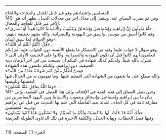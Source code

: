 ------------------------------------------------------------------------

المسلمين واعتقادهم وهو غير قابل للجدل والمحاجة واللجاج..  
140- ومن ثم يضرب السياق عنه، وينتقل إلى مجال آخر من مجالات الجدل. يظهر
أنه هو الآخر غير قابل للجاجة والمحال:  
«أَمْ تَقُولُونَ إِنَّ إِبْراهِيمَ وَإِسْماعِيلَ وَإِسْحاقَ وَيَعْقُوبَ وَالْأَسْباطَ كانُوا هُوداً أَوْ
نَصارى؟» .  
وهم كانوا أسبق من موسى، وأسبق من اليهودية والنصرانية. والله يشهد بحقيقة
دينهم- وهو الإسلام كما سبق البيان-:  
«قُلْ: أَأَنْتُمْ أَعْلَمُ أَمِ اللَّهُ؟» ..  
وهو سؤال لا جواب عليه! وفيه من الاستنكار ما يقطع الألسنة دون الجواب
عليه! ثم إنكم لتعلمون أنهم كانوا قبل أن تكون اليهودية والنصرانية. وكانوا
على الحنيفية الأولى التي لا تشرك بالله شيئاً. ولديكم كذلك شهادة في كتبكم
أن سيبعث نبي في آخر الزمان دينه الحنيفية، دين إبراهيم. ولكنكم تكتمون هذه
الشهادة:  
«وَمَنْ أَظْلَمُ مِمَّنْ كَتَمَ شَهادَةً عِنْدَهُ مِنَ اللَّهِ؟» ..  
والله مطلع على ما تخفون من الشهادة التي ائتمنتم عليها، وما تقومون به من
الجدال فيها لتعميتها وتلبيسها:  
«وَمَا اللَّهُ بِغافِلٍ عَمَّا تَعْمَلُونَ» ..  
141- وحين يصل السياق إلى هذه القمة في الإفحام، وإلى هذا الفصل في القضية،
وإلى بيان ما بين إبراهيم وإسماعيل وإسحاق ويعقوب والأسباط وبين اليهود
المعاصرين من مفارقة تامة في كل اتجاه.. عندئذ يعيد الفاصلة التي ختم بها
الحديث من قبل عن إبراهيم وذريته المسلمين:  
«تِلْكَ أُمَّةٌ قَدْ خَلَتْ. لَها ما كَسَبَتْ وَلَكُمْ ما كَسَبْتُمْ. وَلا تُسْئَلُونَ عَمَّا كانُوا يَعْمَلُونَ»
..  
وفيها فصل الخطاب، ونهاية الجدل، والكلمة الأخيرة في تلك الدعاوى الطويلة
العريضة.

------------------------------------------------------------------------

الجزء: 1 ¦ الصفحة: 119

